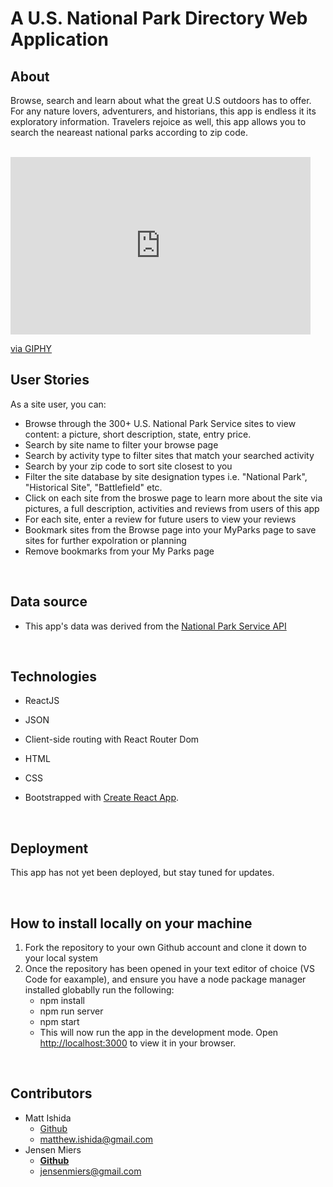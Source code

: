 # A U.S. National Park Directory Web Application 

## About
Browse, search and learn about what the great U.S outdoors has to offer. For any nature lovers, adventurers, and historians, this app is endless it its exploratory information. Travelers rejoice as well, this app allows you to search the neareast national parks according to zip code.   
<br>

<iframe src="https://giphy.com/embed/85zj6kXkdaHr08Q983" width="480" height="284" frameBorder="0" class="giphy-embed" allowFullScreen></iframe><p>
<a href="https://giphy.com/gifs/85zj6kXkdaHr08Q983">via GIPHY</a></p>


## User Stories
As a site user, you can:
- Browse through the 300+ U.S. National Park Service sites to view content: a picture, short description, state, entry price.
- Search by site name to filter your browse page
- Search by activity type to filter sites that match your searched activity
- Search by your zip code to sort site closest to you
- Filter the site database by site designation types i.e. "National Park", "Historical Site", "Battlefield" etc.
- Click on each site from the broswe page to learn more about the site via pictures, a full description, activities and reviews from users of this app
- For each site, enter a review for future users to view your reviews
- Bookmark sites from the Browse page into your MyParks page to save sites for further expolration or planning
- Remove bookmarks from your My Parks page 

 <br>

 ## Data source
 - This app's data was derived from the [National Park Service API](https://www.nps.gov/subjects/developer/index.htm) 

<br>

## Technologies

- ReactJS

- JSON 

- Client-side routing with React Router Dom

- HTML

- CSS

- Bootstrapped with [Create React App](https://github.com/facebook/create-react-app).



<br>


## Deployment

This app has not yet been deployed, but stay tuned for updates.

<br>

## How to install locally on your machine
1. Fork the repository to your own Github account and clone it down to your local system
2. Once the repository has been opened in your text editor of choice (VS Code for eaxample), and ensure you have a node package manager installed globablly run the following:
    - npm install
    - npm run server
    - npm start
    - This will now run the app in the development mode. Open [http://localhost:3000](http://localhost:3000) to view it in your browser.

<br>

## Contributors

- Matt Ishida 
    - <a href="https://github.com/mattIshida/"> Github</a> 
    - matthew.ishida@gmail.com
- Jensen Miers 
    - <a href="https://github.com/jensenmiers"> <b>Github</b></a>
    - jensenmiers@gmail.com

